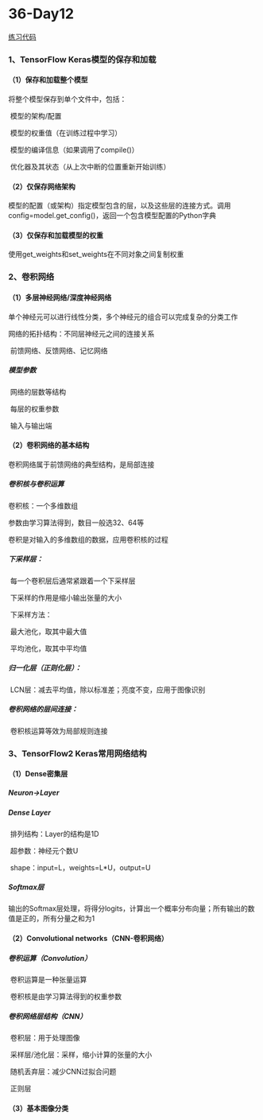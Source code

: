 # 36-Day12

[练习代码](http://localhost:8888/lab/tree/BDMI/course_w12.ipynb)

### 1、TensorFlow Keras模型的保存和加载

#### （1）保存和加载整个模型

将整个模型保存到单个文件中，包括：

​		模型的架构/配置

​		模型的权重值（在训练过程中学习）

​		模型的编译信息（如果调用了compile()）

​		优化器及其状态（从上次中断的位置重新开始训练）

#### （2）仅保存网络架构

模型的配置（或架构）指定模型包含的层，以及这些层的连接方式。调用config=model.get_config()，返回一个包含模型配置的Python字典

#### （3）仅保存和加载模型的权重

使用get_weights和set_weights在不同对象之间复制权重



### 2、卷积网络

#### （1）多层神经网络/深度神经网络

单个神经元可以进行线性分类，多个神经元的组合可以完成复杂的分类工作

网络的拓扑结构：不同层神经元之间的连接关系

​		前馈网络、反馈网络、记忆网络

##### **模型参数**

​		网络的层数等结构

​		每层的权重参数

​		输入与输出端

#### （2）卷积网络的基本结构

卷积网络属于前馈网络的典型结构，是局部连接

##### 卷积核与卷积运算

卷积核：一个多维数组

参数由学习算法得到，数目一般选32、64等

卷积是对输入的多维数组的数据，应用卷积核的过程

##### 下采样层：

​		每一个卷积层后通常紧跟着一个下采样层

​		下采样的作用是缩小输出张量的大小

​		下采样方法：

​				最大池化，取其中最大值

​				平均池化，取其中平均值

##### 归一化层（正则化层）：

​		LCN层：减去平均值，除以标准差；亮度不变，应用于图像识别

##### 卷积网络的层间连接：

​		卷积核运算等效为局部规则连接



### 3、TensorFlow2 Keras常用网络结构

#### （1）Dense密集层

##### Neuron->Layer

##### Dense Layer

​		排列结构：Layer的结构是1D

​		超参数：神经元个数U

​		shape：input=L，weights=L*U，output=U

##### Softmax层

​		输出的Softmax层处理，将得分logits，计算出一个概率分布向量；所有输出的数值是正的，所有分量之和为1

#### （2）Convolutional networks（CNN-卷积网络）

##### 卷积运算（Convolution）

​		卷积运算是一种张量运算

​		卷积核是由学习算法得到的权重参数

##### 卷积网络层结构（CNN）

​		卷积层：用于处理图像

​		采样层/池化层：采样，缩小计算的张量的大小

​		随机丢弃层：减少CNN过拟合问题

​		正则层

#### （3）基本图像分类


